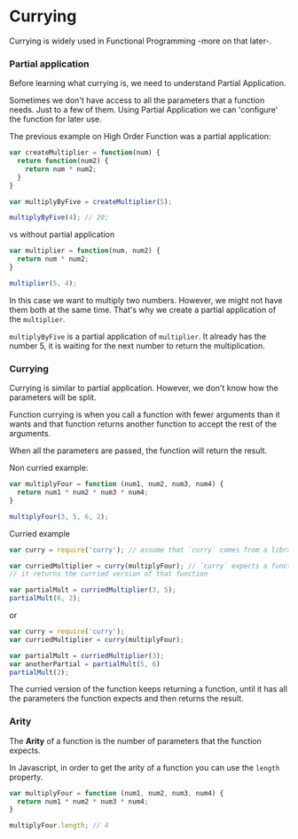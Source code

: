 # Currying

Currying is widely used in Functional Programming -more on that later-.

### Partial application

Before learning what currying is, we need to understand Partial Application.

Sometimes we don't have access to all the parameters that a function needs. Just to a few of them. Using Partial Application we can 'configure' the function for later use.

The previous example on High Order Function was a partial application:

```Javascript
var createMultiplier = function(num) {
  return function(num2) {
    return num * num2;
  }
}

var multiplyByFive = createMultiplier(5);

multiplyByFive(4); // 20;
```

vs without partial application

```Javascript
var multiplier = function(num, num2) {
  return num * num2;
}

multiplier(5, 4);
```

In this case we want to multiply two numbers. However, we might not have them both at the same time. That's why we create a partial application of the `multiplier`.

`multiplyByFive` is a partial application of `multiplier`. It already has the number 5, it is waiting for the next number to return the multiplication.

### Currying

Currying is similar to partial application. However, we don't know how the parameters will be split.

Function currying is when you call a function with fewer arguments than it wants and that function returns another function to accept the rest of the arguments.

When all the parameters are passed, the function will return the result.

Non curried example:

```javascript
var multiplyFour = function (num1, num2, num3, num4) {
  return num1 * num2 * num3 * num4;
}

multiplyFour(3, 5, 6, 2);
```

Curried example

```Javascript
var curry = require('curry'); // assume that `curry` comes from a library

var curriedMultiplier = curry(multiplyFour); // `curry` expects a function as parameter
// it returns the curried version of that function

var partialMult = curriedMultiplier(3, 5);
partialMult(6, 2);
```

or

```javascript
var curry = require('curry');
var curriedMultiplier = curry(multiplyFour);

var partialMult = curriedMultiplier(3);
var anotherPartial = partialMult(5, 6)
partialMult(2);
```

The curried version of the function keeps returning a function, until it has all the parameters the function expects and then returns the result.

### Arity

The **Arity** of a function is the number of parameters that the function expects.

In Javascript, in order to get the arity of a function you can use the `length` property.

```Javascript
var multiplyFour = function (num1, num2, num3, num4) {
  return num1 * num2 * num3 * num4;
}

multiplyFour.length; // 4
```
